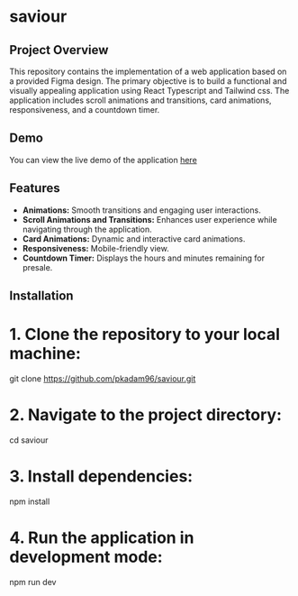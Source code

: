 # saviour

## Project Overview

This repository contains the implementation of a web application based on a provided Figma design. The primary objective is to build a functional and visually appealing application using React Typescript and Tailwind css. The application includes scroll animations and transitions, card animations, responsiveness, and a countdown timer.

## Demo

You can view the live demo of the application [here](https://saviour-seven.vercel.app/)

## Features

- **Animations:** Smooth transitions and engaging user interactions.
- **Scroll Animations and Transitions:** Enhances user experience while navigating through the application.
- **Card Animations:** Dynamic and interactive card animations.
- **Responsiveness:** Mobile-friendly view.
- **Countdown Timer:** Displays the hours and minutes remaining for presale.

## Installation

# 1. Clone the repository to your local machine:
git clone https://github.com/pkadam96/saviour.git

# 2. Navigate to the project directory:
cd saviour

# 3. Install dependencies:
npm install

# 4. Run the application in development mode:
npm run dev

